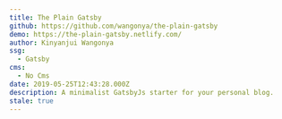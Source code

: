 ```yaml
---
title: The Plain Gatsby
github: https://github.com/wangonya/the-plain-gatsby
demo: https://the-plain-gatsby.netlify.com/
author: Kinyanjui Wangonya
ssg:
  - Gatsby
cms:
  - No Cms
date: 2019-05-25T12:43:28.000Z
description: A minimalist GatsbyJs starter for your personal blog.
stale: true
---
```

